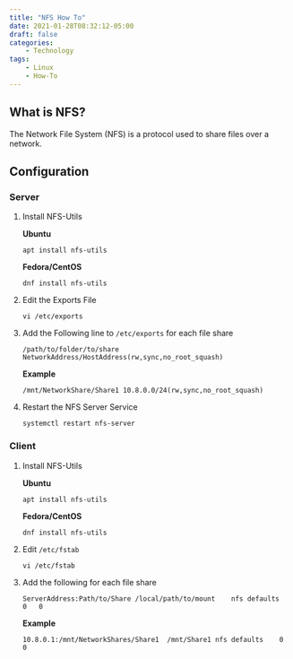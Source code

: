 ```yaml
---
title: "NFS How To"
date: 2021-01-28T08:32:12-05:00
draft: false
categories:
    - Technology
tags:
    - Linux
    - How-To
---
```


## What is NFS?
The Network File System (NFS) is a protocol used to share files over a network. 

## Configuration
### Server
1. Install NFS-Utils
    
    **Ubuntu**
    ```
    apt install nfs-utils
    ```

    **Fedora/CentOS**
    ```
    dnf install nfs-utils
    ```

2. Edit the Exports File
    ```
    vi /etc/exports
    ```

3. Add the Following line to `/etc/exports` for each file share
    ```
    /path/to/folder/to/share NetworkAddress/HostAddress(rw,sync,no_root_squash)
    ```
    **Example**
    ```
    /mnt/NetworkShare/Share1 10.8.0.0/24(rw,sync,no_root_squash)
    ```
4. Restart the NFS Server Service
    ```
    systemctl restart nfs-server
    ```

### Client
1. Install NFS-Utils
    
    **Ubuntu**
    ```
    apt install nfs-utils
    ```

    **Fedora/CentOS**
    ```
    dnf install nfs-utils
    ```

2. Edit `/etc/fstab`
    ```
    vi /etc/fstab
    ```

3. Add the following for each file share
    ```
    ServerAddress:Path/to/Share /local/path/to/mount    nfs defaults    0   0
    ```
    **Example**
    ```
    10.8.0.1:/mnt/NetworkShares/Share1  /mnt/Share1 nfs defaults    0   0
    ```
